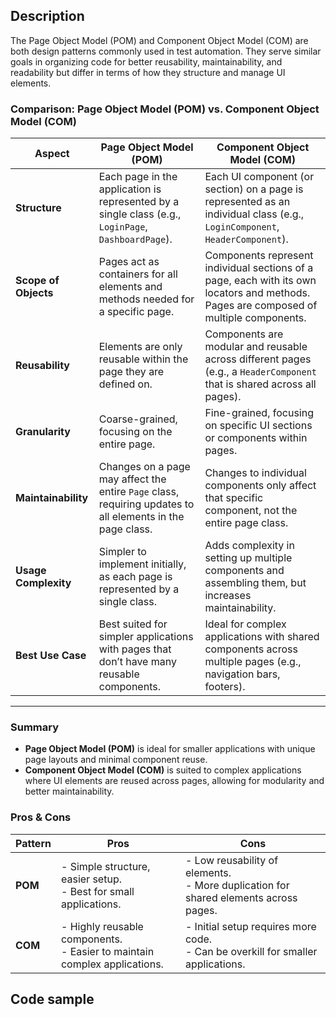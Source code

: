 ## Description
The Page Object Model (POM) and Component Object Model (COM) are both design patterns commonly used in test automation. They serve similar goals in organizing code for better reusability, maintainability, and readability but differ in terms of how they structure and manage UI elements.

### Comparison: Page Object Model (POM) vs. Component Object Model (COM)

| Aspect               | Page Object Model (POM)                                                                                     | Component Object Model (COM)                                                                                               |
|----------------------|-------------------------------------------------------------------------------------------------------------|-----------------------------------------------------------------------------------------------------------------------------|
| **Structure**        | Each page in the application is represented by a single class (e.g., `LoginPage`, `DashboardPage`).         | Each UI component (or section) on a page is represented as an individual class (e.g., `LoginComponent`, `HeaderComponent`). |
| **Scope of Objects** | Pages act as containers for all elements and methods needed for a specific page.                            | Components represent individual sections of a page, each with its own locators and methods. Pages are composed of multiple components. |
| **Reusability**      | Elements are only reusable within the page they are defined on.                                             | Components are modular and reusable across different pages (e.g., a `HeaderComponent` that is shared across all pages).     |
| **Granularity**      | Coarse-grained, focusing on the entire page.                                                                | Fine-grained, focusing on specific UI sections or components within pages.                                                  |
| **Maintainability**  | Changes on a page may affect the entire `Page` class, requiring updates to all elements in the page class.  | Changes to individual components only affect that specific component, not the entire page class.                            |
| **Usage Complexity** | Simpler to implement initially, as each page is represented by a single class.                              | Adds complexity in setting up multiple components and assembling them, but increases maintainability.                       |
| **Best Use Case**    | Best suited for simpler applications with pages that don’t have many reusable components.                   | Ideal for complex applications with shared components across multiple pages (e.g., navigation bars, footers).                |

---

### Summary

- **Page Object Model (POM)** is ideal for smaller applications with unique page layouts and minimal component reuse.
- **Component Object Model (COM)** is suited to complex applications where UI elements are reused across pages, allowing for modularity and better maintainability.


### Pros & Cons


| Pattern | Pros                                                                                           | Cons                                                                                           |
|---------|------------------------------------------------------------------------------------------------|------------------------------------------------------------------------------------------------|
| **POM** | - Simple structure, easier setup. <br> - Best for small applications.                         | - Low reusability of elements. <br> - More duplication for shared elements across pages.       |
| **COM** | - Highly reusable components. <br> - Easier to maintain complex applications.                 | - Initial setup requires more code. <br> - Can be overkill for smaller applications.           |



## Code sample


